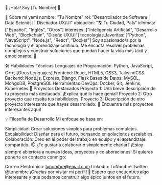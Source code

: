 👋 ¡Hola! Soy [Tu Nombre] 👋

🌌 Sobre mí
yaml
nombre: "Tu Nombre"
rol: "Desarrollador de Software | Data Scientist | Diseñador UX/UI"
ubicación: "🌎 Tu Ciudad, País"
idiomas: ["Español", "Inglés", "Otros"]
intereses: ["Inteligencia Artificial", "Desarrollo Web", "Blockchain", "Diseño UX/UI"]
tecnologías_favoritas: ["Python", "JavaScript", "Node.js", "React", "Docker"]
Soy apasionado/a por la tecnología y el aprendizaje continuo. Me encanta resolver problemas complejos y construir soluciones que puedan hacer la vida más fácil y emocionante. 🚀

🛠️ Habilidades Técnicas
Lenguajes de Programación: Python, JavaScript, C++, [Otros Lenguajes]
Frontend: React, HTML5, CSS3, TailwindCSS
Backend: Node.js, Express, Django, Flask
Bases de Datos: MySQL, MongoDB, PostgreSQL
Herramientas DevOps: Docker, Git, Jenkins, Kubernetes
🌟 Proyectos Destacados
Proyecto 1: Una breve descripción de tu proyecto más destacado. ¡Explica qué lo hace genial!
Proyecto 2: Otro proyecto que resalta tus habilidades.
Proyecto 3: Descripción de otro proyecto interesante que hayas desarrollado.
🌠 Encuentra más proyectos interesantes aquí!

💡 Filosofía de Desarrollo
Mi enfoque se basa en:

Simplicidad: Crear soluciones simples para problemas complejos.
Escalabilidad: Diseñar para el futuro, pensando en soluciones escalables.
Colaboración: Creo en el poder del trabajo en equipo y el aprendizaje compartido.
📫 ¿Te gustaría colaborar o simplemente charlar?
¡Estoy siempre abierto/a a nuevas ideas, proyectos y colaboraciones! Si quieres ponerte en contacto conmigo:

Correo Electrónico: tunombre@email.com
LinkedIn: TuNombre
Twitter: @tunombre
¡Gracias por visitar mi perfil! 🙌 Espero que encuentres algo interesante y que podamos construir algo épico juntos en el futuro.
